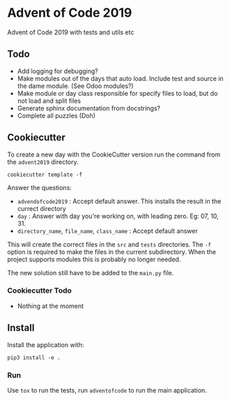 # Advent of Code 2019

Advent of Code 2019 with tests and utils etc

## Todo

- Add logging for debugging?
- Make modules out of the days that auto load. Include test and source in the dame module. (See Odoo modules?)
- Make module or day class responsible for specify files to load, but do not load and split files
- Generate sphinx documentation from docstrings? 
- Complete all puzzles (Doh)

## Cookiecutter

To create a new day with the CookieCutter version run the command from the
`advent2019` directory.

```shell script
cookiecutter template -f
```

Answer the questions:
* `advendofcode2019` : Accept default answer. This installs the result in the currect directory
* `day` : Answer with day you're working on, with leading zero. Eg: 07, 10, 31.
* `directory_name`, `file_name`, `class_name` : Accept default answer

This will create the correct files in the `src` and `tests` directories.
The `-f` option is required to make the files in the current subdirectory.
When the project supports modules this is probably no longer needed.

The new solution still have to be added to the `main.py` file.

### Cookiecutter Todo

* Nothing at the moment

## Install

Install the application with:

```
pip3 install -e .
```

### Run

Use `tox` to run the tests, run `adventofcode` to run the main application.
